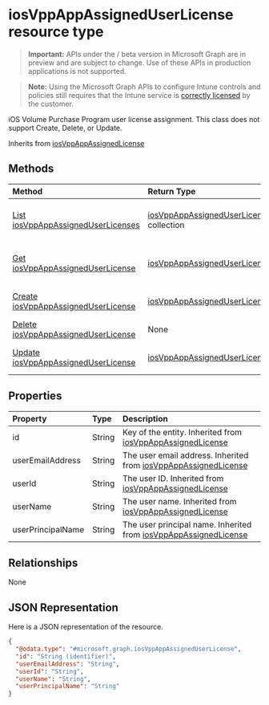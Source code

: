 ﻿# iosVppAppAssignedUserLicense resource type

> **Important:** APIs under the / beta version in Microsoft Graph are in preview and are subject to change. Use of these APIs in production applications is not supported.

> **Note:** Using the Microsoft Graph APIs to configure Intune controls and policies still requires that the Intune service is [correctly licensed](https://go.microsoft.com/fwlink/?linkid=839381) by the customer.

iOS Volume Purchase Program user license assignment. This class does not support Create, Delete, or Update.

Inherits from [iosVppAppAssignedLicense](../resources/intune_apps_iosvppappassignedlicense.md)

## Methods
|Method|Return Type|Description|
|:---|:---|:---|
|[List iosVppAppAssignedUserLicenses](../api/intune_apps_iosvppappassigneduserlicense_list.md)|[iosVppAppAssignedUserLicense](../resources/intune_apps_iosvppappassigneduserlicense.md) collection|List properties and relationships of the [iosVppAppAssignedUserLicense](../resources/intune_apps_iosvppappassigneduserlicense.md) objects.|
|[Get iosVppAppAssignedUserLicense](../api/intune_apps_iosvppappassigneduserlicense_get.md)|[iosVppAppAssignedUserLicense](../resources/intune_apps_iosvppappassigneduserlicense.md)|Read properties and relationships of the [iosVppAppAssignedUserLicense](../resources/intune_apps_iosvppappassigneduserlicense.md) object.|
|[Create iosVppAppAssignedUserLicense](../api/intune_apps_iosvppappassigneduserlicense_create.md)|[iosVppAppAssignedUserLicense](../resources/intune_apps_iosvppappassigneduserlicense.md)|Create a new [iosVppAppAssignedUserLicense](../resources/intune_apps_iosvppappassigneduserlicense.md) object.|
|[Delete iosVppAppAssignedUserLicense](../api/intune_apps_iosvppappassigneduserlicense_delete.md)|None|Deletes a [iosVppAppAssignedUserLicense](../resources/intune_apps_iosvppappassigneduserlicense.md).|
|[Update iosVppAppAssignedUserLicense](../api/intune_apps_iosvppappassigneduserlicense_update.md)|[iosVppAppAssignedUserLicense](../resources/intune_apps_iosvppappassigneduserlicense.md)|Update the properties of a [iosVppAppAssignedUserLicense](../resources/intune_apps_iosvppappassigneduserlicense.md) object.|

## Properties
|Property|Type|Description|
|:---|:---|:---|
|id|String|Key of the entity. Inherited from [iosVppAppAssignedLicense](../resources/intune_apps_iosvppappassignedlicense.md)|
|userEmailAddress|String|The user email address. Inherited from [iosVppAppAssignedLicense](../resources/intune_apps_iosvppappassignedlicense.md)|
|userId|String|The user ID. Inherited from [iosVppAppAssignedLicense](../resources/intune_apps_iosvppappassignedlicense.md)|
|userName|String|The user name. Inherited from [iosVppAppAssignedLicense](../resources/intune_apps_iosvppappassignedlicense.md)|
|userPrincipalName|String|The user principal name. Inherited from [iosVppAppAssignedLicense](../resources/intune_apps_iosvppappassignedlicense.md)|

## Relationships
None
## JSON Representation
Here is a JSON representation of the resource.
<!-- {
  "blockType": "resource",
  "keyProperty": "id",
  "@odata.type": "microsoft.graph.iosVppAppAssignedUserLicense"
}
-->
``` json
{
  "@odata.type": "#microsoft.graph.iosVppAppAssignedUserLicense",
  "id": "String (identifier)",
  "userEmailAddress": "String",
  "userId": "String",
  "userName": "String",
  "userPrincipalName": "String"
}
```



